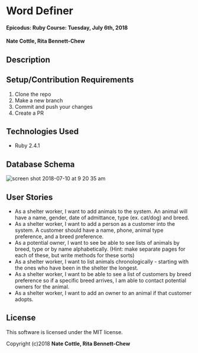 # Word Definer

#### Epicodus: Ruby Course: Tuesday, July 6th, 2018

#### Nate Cottle, Rita Bennett-Chew

## Description


## Setup/Contribution Requirements

1. Clone the repo
1. Make a new branch
1. Commit and push your changes
1. Create a PR

## Technologies Used

* Ruby 2.4.1

## Database Schema

![screen shot 2018-07-10 at 9 20 35 am](https://user-images.githubusercontent.com/11031915/42523477-ab8d3fe2-8422-11e8-9ddb-0866abae1841.png)

## User Stories
* As a shelter worker, I want to add animals to the system. An animal will have a name, gender, date of admittance, type (ex. cat/dog) and breed.
* As a shelter worker, I want to add a person as a customer into the system. A customer should have a name, phone, animal type preference, and a breed preference.
* As a potential owner, I want to see be able to see lists of animals by breed, type or by name alphabetically. (Hint: make separate pages for each of these, but write methods for these sorts)
* As a shelter worker, I want to list animals chronologically - starting with the ones who have been in the shelter the longest.
* As a shelter worker, I want to be able to see a list of customers by breed preference so if a specific breed arrives, I am able to contact potential owners for the animal.
* As a shelter worker, I want to add an owner to an animal if that customer adopts.

## License

This software is licensed under the MIT license.

Copyright (c)2018 **Nate Cottle, Rita Bennett-Chew**
